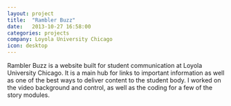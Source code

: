 ```yaml
---
layout: project
title:  "Rambler Buzz"
date:   2013-10-27 16:58:00
categories: projects
company: Loyola University Chicago
icon: desktop
---
```


Rambler Buzz is a website built for student communication at Loyola University Chicago. It is a main hub for links to important information as well as one of the best ways to deliver content to the student body. I worked on the video background and control, as well as the coding for a few of the story modules.